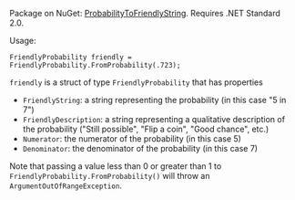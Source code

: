 Package on NuGet: [ProbabilityToFriendlyString](https://www.nuget.org/packages/ProbabilityToFriendlyString/).  Requires .NET Standard 2.0. 

Usage:

    FriendlyProbability friendly = FriendlyProbability.FromProbability(.723);
    
`friendly` is a struct of type `FriendlyProbability` that has properties
- `FriendlyString`: a string representing the probability (in this case "5 in 7")
- `FriendlyDescription`: a string representing a qualitative description of the probability ("Still possible", "Flip a coin", "Good chance", etc.)
- `Numerator`: the numerator of the probability (in this case 5)
- `Denominator`: the denominator of the probability (in this case 7)

Note that passing a value less than 0 or greater than 1 to `FriendlyProbability.FromProbability()` will throw an `ArgumentOutOfRangeException`.
